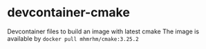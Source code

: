 # devcontainer-cmake
Devcontainer files to build an image with latest cmake
The image is available by `docker pull mhmrhm/cmake:3.25.2`
